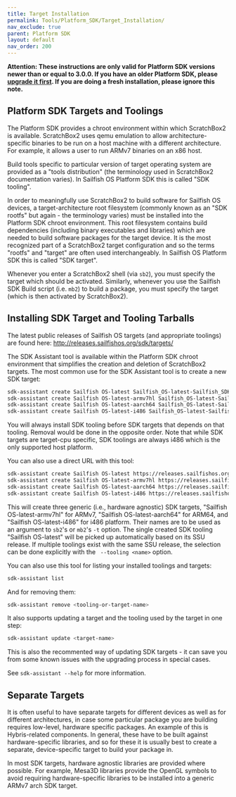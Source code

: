 ```yaml
---
title: Target Installation
permalink: Tools/Platform_SDK/Target_Installation/
nav_exclude: true
parent: Platform SDK
layout: default
nav_order: 200
---
```


**Attention: These instructions are only valid for Platform SDK versions
newer than or equal to 3.0.0. If you have an older Platform SDK, please
[upgrade it
first](/Tools/Platform_SDK/Installation#updating-the-platform-sdk).
If you are doing a fresh installation, please ignore this note.**


## Platform SDK Targets and Toolings

The Platform SDK provides a chroot environment within which ScratchBox2
is available. ScratchBox2 uses qemu emulation to allow
architecture-specific binaries to be run on a host machine with a
different architecture. For example, it allows a user to run ARMv7
binaries on an x86 host.

Build tools specific to particular version of target operating system
are provided as a "tools distribution" (the terminology used in
ScratchBox2 documentation varies). In Sailfish OS Platform SDK this is
called "SDK tooling".

In order to meaningfully use ScratchBox2 to build software for Sailfish
OS devices, a target-architecture root filesystem (commonly known as an
"SDK rootfs" but again - the terminology varies) must be installed into
the Platform SDK chroot environment. This root filesystem contains build
dependencies (including binary executables and libraries) which are
needed to build software packages for the target device. It is the most
recognized part of a ScratchBox2 target configuration and so the terms
"rootfs" and "target" are often used interchangeably. In Sailfish OS
Platform SDK this is called "SDK target".

Whenever you enter a ScratchBox2 shell (via `sb2`), you must specify the
target which should be activated. Similarly, whenever you use the
Sailfish SDK Build script (i.e. `mb2`) to build a package, you must
specify the target (which is then activated by ScratchBox2).

## Installing SDK Target and Tooling Tarballs

The latest public releases of Sailfish OS targets (and appropriate
toolings) are found here: <http://releases.sailfishos.org/sdk/targets/>

The SDK Assistant tool is available within the Platform SDK chroot
environment that simplifies the creation and deletion of ScratchBox2
targets. The most common use for the SDK Assistant tool is to create a
new SDK target:
```sh
sdk-assistant create Sailfish OS-latest Sailfish_OS-latest-Sailfish_SDK_Tooling-i486.tar.7z
sdk-assistant create Sailfish OS-latest-armv7hl Sailfish_OS-latest-Sailfish_SDK_Target-armv7hl.tar.7z
sdk-assistant create Sailfish OS-latest-aarch64 Sailfish_OS-latest-Sailfish_SDK_Target-aarch64.tar.7z
sdk-assistant create Sailfish OS-latest-i486 Sailfish_OS-latest-Sailfish_SDK_Target-i486.tar.7z
```

You will always install SDK tooling before SDK targets that depends on
that tooling. Removal would be done in the opposite order. Note that
while SDK targets are target-cpu specific, SDK toolings are always i486
which is the only supported host platform.

You can also use a direct URL with this tool:

```sh
sdk-assistant create Sailfish OS-latest https://releases.sailfishos.org/sdk/targets/Sailfish_OS-latest-Sailfish_SDK_Tooling-i486.tar.7z
sdk-assistant create Sailfish OS-latest-armv7hl https://releases.sailfishos.org/sdk/targets/Sailfish_OS-latest-Sailfish_SDK_Target-armv7hl.tar.7z
sdk-assistant create Sailfish OS-latest-aarch64 https://releases.sailfishos.org/sdk/targets/Sailfish_OS-latest-Sailfish_SDK_Target-aarch64.tar.7z
sdk-assistant create Sailfish OS-latest-i486 https://releases.sailfishos.org/sdk/targets/Sailfish_OS-latest-Sailfish_SDK_Target-i486.tar.7z
```

This will create three generic (i.e., hardware agnostic) SDK targets,
"Sailfish OS-latest-armv7hl" for ARMv7, "Sailfish OS-latest-aarch64" for
ARM64, and "Sailfish OS-latest-i486" for i486 platform. Their names are
to be used as an argument to `sb2`'s or `mb2`'s `-t` option. The single
created SDK tooling "Sailfish OS-latest" will be picked up automatically
based on its SSU release. If multiple toolings exist with the same SSU
release, the selection can be done explicitly with the ` --tooling
<name>` option.

You can also use this tool for listing your installed toolings and
targets:
```sh
sdk-assistant list
```

And for removing them:

```sh
sdk-assistant remove <tooling-or-target-name>
```

It also supports updating a target and the tooling used by the target in
one step:

```sh
sdk-assistant update <target-name>
```

This is also the recommented way of updating SDK targets - it can save
you from some known issues with the upgrading process in special cases.

See `sdk-assistant --help` for more information.

## Separate Targets

It is often useful to have separate targets for different devices as
well as for different architectures, in case some particular package you
are building requires low-level, hardware specific packages. An example
of this is Hybris-related components. In general, these have to be built
against hardware-specific libraries, and so for these it is usually best
to create a separate, device-specific target to build your package in.

In most SDK targets, hardware agnostic libraries are provided where
possible. For example, Mesa3D libraries provide the OpenGL symbols to
avoid requiring hardware-specific libraries to be installed into a
generic ARMv7 arch SDK target.
